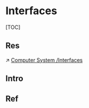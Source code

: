 # Interfaces

[TOC]



## Res
↗ [Computer System /Interfaces](../../../../🧬%20Computer%20System/Microcomputer%20Principles%20&%20Interfaces/Interfaces/Interfaces.md)



## Intro


## Ref

